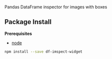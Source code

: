 Pandas DataFrame inspector for images with boxes

Package Install
---------------

**Prerequisites**
- [node](http://nodejs.org/)

```bash
npm install --save df-imspect-widget
```

